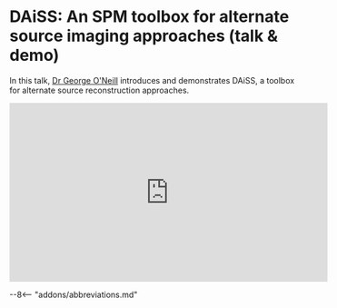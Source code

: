 # DAiSS: An SPM toolbox for alternate source imaging approaches (talk & demo)

In this talk, [Dr George O'Neill](https://profiles.ucl.ac.uk/74645-george-o%27neill) introduces and demonstrates DAiSS, a toolbox for alternate source reconstruction approaches. 

<iframe width="560" height="315" src="https://www.youtube.com/embed/3S_VQbewl9w?si=k0oMjDoAcRMR3dqf" title="YouTube video player" frameborder="0" allow="accelerometer; autoplay; clipboard-write; encrypted-media; gyroscope; picture-in-picture; web-share" referrerpolicy="strict-origin-when-cross-origin" allowfullscreen></iframe>

--8<-- "addons/abbreviations.md"